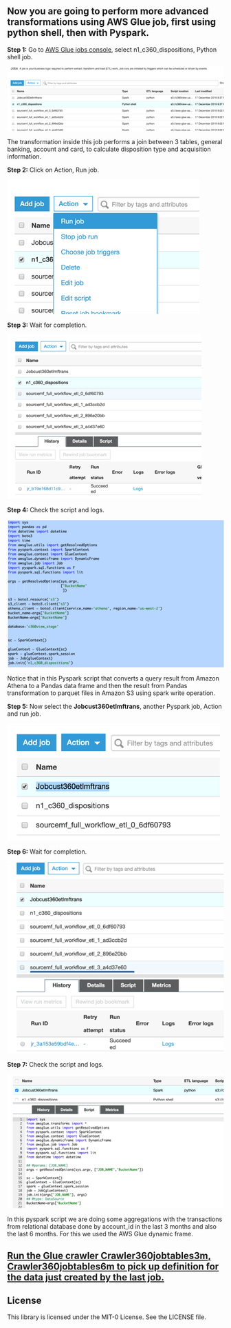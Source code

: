 ## Now you are going to perform more advanced transformations using AWS Glue job, first using python shell, then with Pyspark.


**Step 1:** Go to [AWS Glue jobs console](https://us-west-2.console.aws.amazon.com/glue/home?region=us-west-2#etl:tab=jobs), select n1_c360_dispositions, Python shell job.


![bp 0](pic-py01.png)

The transformation inside this job performs a join between 3 tables, general banking, account and card, to calculate disposition type and acquisition information.

**Step 2:** Click on Action, Run job.

![bp 1](pic-py02.png)

**Step 3:** Wait for completion.

![bp 1](pic-py03.png)

**Step 4:** Check the script and logs.

![bp 1](pic-py04.png)

Notice that in this Pyspark script that converts a query result from Amazon Athena to a Pandas data frame and then the result from Pandas transformation to parquet files in Amazon S3 using spark write operation.

**Step 5:** Now select the **Jobcust360etlmftrans**, another Pyspark job, Action and run job.

![bp 1](pic-py05.png)

**Step 6:** Wait for completion.

![bp 1](pic-py06.png)

**Step 7:** Check the script and logs.

![bp 1](pic-py07.png)

In this pyspark script we are doing some aggregations with the transactions from relational database done by account_id in the last 3 months and also the last 6 months. For this we used the AWS Glue dynamic frame.

## [Run the Glue crawler Crawler360jobtables3m, Crawler360jobtables6m to pick up definition for the data just created by the last job.](../glue/README.md)


## License

This library is licensed under the MIT-0 License. See the LICENSE file.
